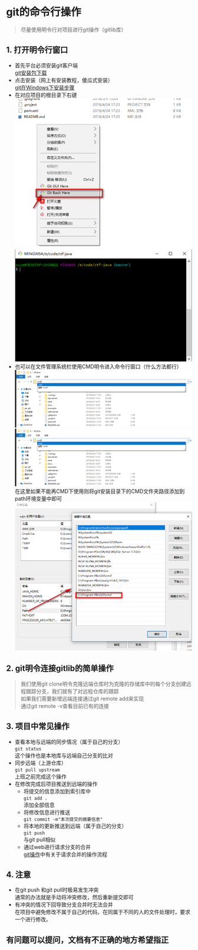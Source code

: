 # git的命令行操作
>尽量使用明令行对项目进行git操作（gitlib库）  


## 1. 打开明令行窗口
- 首先平台必须安装git客户端  
	[git安装包下载](https://github.com/git-for-windows/git/releases/download/v2.17.0.windows.1/Git-2.17.0-64-bit.exe "git的安装")
- 点击安装（网上有安装教程，傻瓜式安装）  
	[git在Windows下安装步骤](https://blog.csdn.net/jiguanghoverli/article/details/7902791)
- 在对应项目的根目录下右键
	![](https://github.com/MarkXv/staticFile/blob/master/img/go_git/2018-05-06_145852.png)  
	![](https://github.com/MarkXv/staticFile/blob/master/img/go_git/2018-05-06_150524.png)  
- 也可以在文件管理系统栏使用CMD明令进入命令行窗口（什么方法都行）
	![](https://github.com/MarkXv/staticFile/blob/master/img/go_git/2018-05-06_150610.png)  
	![](https://github.com/MarkXv/staticFile/blob/master/img/go_git/2018-05-06_150610.png)  
	在这里如果不能再CMD下使用则将git安装目录下的CMD文件夹路径添加到path环境变量中即可  
	![](https://github.com/MarkXv/staticFile/blob/master/img/go_git/2018-05-06_151158.png)
## 2. git明令连接gitlib的简单操作
> 我们使用git clone明令克隆远端仓库时为克隆的存储库中的每个分支创建远程跟踪分支，我们就有了对远程仓库的跟踪  
> 如果我们需要新增远端连接通过git remote add来实现  
> 通过git remote -v查看目前已有的连接
## 3. 项目中常见操作
- 查看本地与远端的同步情况（属于自己的分支）  
	`git status`  
	这个操作也是本地库与远端自己分支的比对
- 同步远端（上游仓库）  
	`git pull upstream `   
	上班之前完成这个操作
- 在修改完成后项目推送到远端的操作
	- 将提交的信息添加到索引库中  
		`git add .`  
		添加全部信息
	- 将修改信息进行推送  
		`git commit -m"本次提交的摘要信息" ` 
	- 将本地的更新推送到远端（属于自己的分支）  
		`git push `  
		与git pull相似
	- 通过web进行请求分支的合并    
		[git操作](https://github.com/MarkXv/staticFile/blob/master/docs/Windows%E4%B8%8BEclipse%E4%B8%ADGit%E7%9A%84%E5%9F%BA%E6%9C%AC%E6%93%8D%E4%BD%9C.md)中有关于请求合并的操作流程  
## 4. 注意
- 在git push 和git pull时极易发生冲突  
	通常的办法就是手动将冲突修改，然后重新提交即可
- 有冲突的情况下回导致分支合并时无法合并  
	在项目中避免修改不属于自己的代码，在同属于不同的人的文件处理时，要求一个进行修改。

## 有问题可以提问，文档有不正确的地方希望指正



		